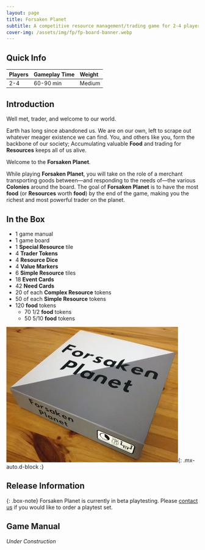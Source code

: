 ```yaml
---
layout: page
title: Forsaken Planet
subtitle: A competitive resource management/trading game for 2-4 players
cover-img: /assets/img/fp/fp-board-banner.webp
---
```


## Quick Info

| Players | Gameplay Time | Weight |
| :------ |:--- | :--- |
| 2-4 | 60-90 min | Medium |

## Introduction

Well met, trader, and welcome to our world.

Earth has long since abandoned us. We are on our own, left to scrape out whatever meager existence we can find. You, and others like you, form the backbone of our society; Accumulating valuable **Food** and trading for **Resources** keeps all of us alive.

Welcome to the **Forsaken Planet**.

While playing **Forsaken Planet**, you will take on the role of a merchant transporting goods between—and responding to the needs of—the various **Colonies** around the board. The goal of **Forsaken Planet** is to have the most **food** (or **Resources** worth **food**) by the end of the game, making you the richest and most powerful trader on the planet.

## In the Box

- 1 game manual
- 1 game board
- 1 **Special Resource** tile
- 4 **Trader Tokens**
- 4 **Resource Dice**
- 4 **Value Markers**
- 6 **Simple Resource** tiles
- 18 **Event Cards**
- 42 **Need Cards**
- 20 of each **Complex Resource** tokens
- 50 of each **Simple Resource** tokens
- 120 **food** tokens
  - 70 1/2 **food** tokens
  - 50 5/10 **food** tokens
  
[![Forsaken Planet playtest box](/assets/img/fp/fp-box-sm.webp)](/assets/img/fp/fp-box.webp){: .mx-auto.d-block :}

## Release Information

{: .box-note}
Forsaken Planet is currently in beta playtesting. Please [contact us](/contact) if you would like to order a playtest set.

## Game Manual

*Under Construction*
